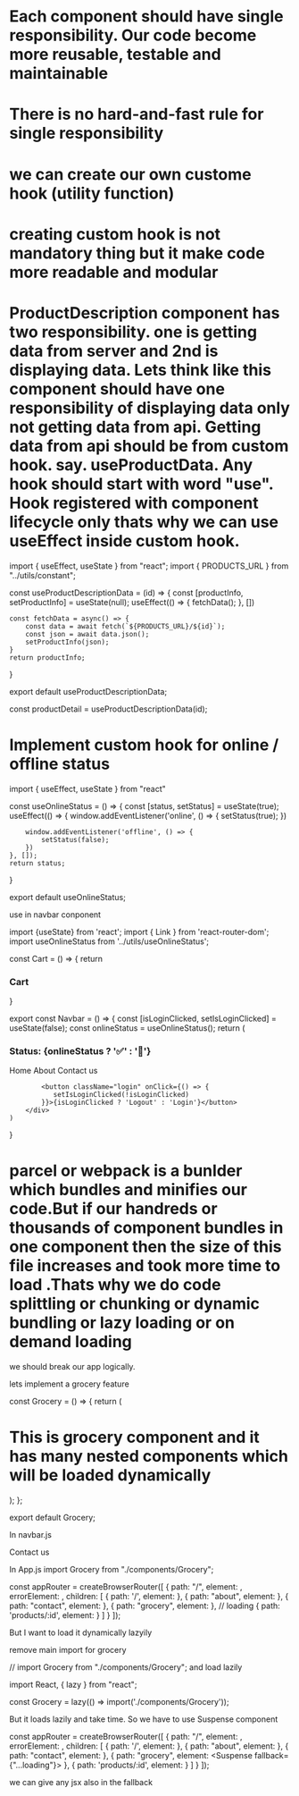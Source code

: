 # Each component should have single responsibility. Our code become more reusable, testable and maintainable

# There is no hard-and-fast rule for single responsibility

# we can create our own custome hook (utility function)

# creating custom hook is not mandatory thing but it make code more readable and modular

# ProductDescription component has two responsibility. one is getting data from server and 2nd is displaying data. Lets think like this component should have one responsibility of displaying data only not getting data from api. Getting data from api should be from custom hook. say. useProductData. Any hook should start with word "use".  Hook registered with component lifecycle only thats why we can use useEffect inside custom hook.

import { useEffect, useState } from "react";
import { PRODUCTS_URL } from "../utils/constant";

const useProductDescriptionData = (id) => {
    const [productInfo, setProductInfo] = useState(null);
    useEffect(() => {
        fetchData();
    }, [])

    const fetchData = async() => {
        const data = await fetch(`${PRODUCTS_URL}/${id}`);
        const json = await data.json();
        setProductInfo(json);
    }
    return productInfo;
}

export default useProductDescriptionData;

const productDetail = useProductDescriptionData(id);

# Implement custom hook for online / offline status

import { useEffect, useState } from "react"

const useOnlineStatus = () => {
    const [status, setStatus] = useState(true);
    useEffect(() => {
        window.addEventListener('online', () => {
            setStatus(true);
        })

        window.addEventListener('offline', () => {
            setStatus(false);
        })
    }, []);
    return status;
}

export default useOnlineStatus;

use in navbar conponent

import {useState} from 'react';
import { Link } from 'react-router-dom';
import useOnlineStatus from '../utils/useOnlineStatus';

const Cart = () => {
    return <h3>Cart</h3>
}

export const Navbar = () => {
    const [isLoginClicked, setIsLoginClicked] = useState(false);
    const onlineStatus = useOnlineStatus();
    return (
        <div className="navbar">
            <h3>Status: {onlineStatus ? '✅' : '🔴'} </h3>
            <Link to='/'>Home</Link>
            <Link to='/about'>About</Link>
            <Link to='/contact'>Contact us</Link>

            <button className="login" onClick={() => {
               setIsLoginClicked(!isLoginClicked)
            }}>{isLoginClicked ? 'Logout' : 'Login'}</button>
        </div>
    )
}

# parcel or webpack is a bunlder which bundles and minifies our code.But if our handreds or thousands of component bundles in one component then the size of this file increases and took more time to load .Thats why we do code splittling or chunking or dynamic bundling or lazy loading or on demand loading

we should break our app logically.

lets implement a grocery feature

const Grocery = () => {
  return (
    <div className="grocery-container">
      <h1>
        This is grocery component and it has many nested components which will
        be loaded dynamically
      </h1>
    </div>
  );
};

export default Grocery;


In navbar.js
 <Link to='/contact'>Contact us</Link>

In App.js
import Grocery from "./components/Grocery";

const appRouter = createBrowserRouter([
  {
    path: "/",
    element: <App></App>,
    errorElement: <Error></Error>,
    children: [
      { path: '/', element: <ProductContainer />},
      { path: "about", element: <About></About> },
      { path: "contact", element: <ContactUs></ContactUs>},
      { path: "grocery", element: <Grocery></Grocery>}, // loading
      { path: 'products/:id', element: <ProductDescription></ProductDescription>}
    ]
  }
]);

But I want to load it dynamically lazyily

remove main import for grocery

// import Grocery from "./components/Grocery";
and load lazily

import React, { lazy } from "react";

const Grocery = lazy(() => import('./components/Grocery'));

But it loads lazily and take time. So we have to use Suspense component

const appRouter = createBrowserRouter([
  {
    path: "/",
    element: <App></App>,
    errorElement: <Error></Error>,
    children: [
      { path: '/', element: <ProductContainer />},
      { path: "about", element: <About></About> },
      { path: "contact", element: <ContactUs></ContactUs>},
      { path: "grocery", element: <Suspense fallback={"...loading"}><Grocery></Grocery></Suspense> },
      { path: 'products/:id', element: <ProductDescription></ProductDescription>}
    ]
  }
]);


we can give any jsx also in the fallback




